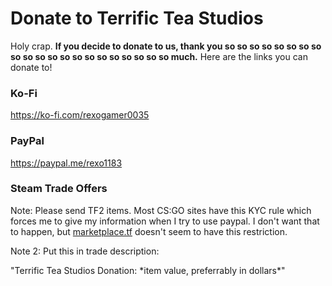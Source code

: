 # Donate to Terrific Tea Studios
Holy crap. **If you decide to donate to us, thank you so so so so so so so so so so so so so so so so so so so so so much.** Here are the links you can donate to!
### Ko-Fi
https://ko-fi.com/rexogamer0035
### PayPal
https://paypal.me/rexo1183
### Steam Trade Offers 
Note: Please send TF2 items. Most CS:GO sites have this KYC rule which forces me to give my information when I try to use paypal. I don't want that to happen, but [marketplace.tf](marketplace.tf) doesn't seem to have this restriction.

Note 2: Put this in trade description:

"Terrific Tea Studios Donation: \*item value, preferrably in dollars*"
